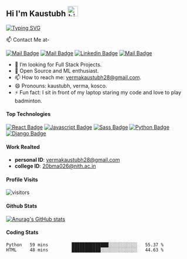 ## Hi I'm Kaustubh <img src="https://user-images.githubusercontent.com/1303154/88677602-1635ba80-d120-11ea-84d8-d263ba5fc3c0.gif" width="28px" alt="hi:)">

[![Typing SVG](https://readme-typing-svg.herokuapp.com/?lines=I+am+Kaustubh+Verma;Student+at+NIT+Hamirpur)](https://git.io/typing-svg)

:mailbox: Contact Me at-

[![Mail Badge](https://img.shields.io/badge/-Personal-c0392b?style=flat&labelColor=c0392b&logo=gmail&logoColor=white)](mailto:vermakaustubh28@gmail.com)
[![Mail Badge](https://img.shields.io/badge/-CollegeID-c0392b?style=flat&labelColor=c0392b&logo=gmail&logoColor=white)](mailto:20bma026@nith.ac.in)
[![Linkedin Badge](https://img.shields.io/badge/-vermakaustubh28-0e76a8?style=flat&labelColor=0e76a8&logo=linkedin&logoColor=white)](https://www.linkedin.com/in/vermakaustubh28/) [![Mail Badge](https://img.shields.io/badge/-@v_kosco_28-e84393?style=flat&labelColor=e84393&logo=instagram&logoColor=white)](https://www.instagram.com/v_kosco_28/)


<!-- TODO: Add last video link -->

<!-- - 🔭 I’m currently working at  -->
- 🤔 I’m looking for Full Stack Projects.
- 🤖 Open Source and ML enthusiast.
- 📫 How to reach me: vermakaustubh28@gmail.com.
- 😄 Pronouns: kaustubh, verma, kosco.
- ⚡ Fun fact: I sit in front of my laptop staring my code and love to play badminton.

#### Top Technologies

<!-- TODO: Make technologies links takes you to repositories -->

[![React Badge](https://img.shields.io/badge/-React-61DBFB?style=for-the-badge&labelColor=black&logo=react&logoColor=61DBFB)](#) [![Javascript Badge](https://img.shields.io/badge/-Javascript-F0DB4F?style=for-the-badge&labelColor=black&logo=javascript&logoColor=F0DB4F)](#)
[![Sass Badge](https://img.shields.io/badge/-Sass-bf4080?style=for-the-badge&labelColor=black&logo=sass&logoColor=bf4080)](#)
[![Python Badge](https://img.shields.io/badge/-Python-3d83be?style=for-the-badge&labelColor=black&logo=python&logoColor=ffd343)](#)
[![Django Badge](https://img.shields.io/badge/-Django-44B78B?style=for-the-badge&labelColor=black&logo=django&logoColor=44b78b)](#)

#### Work Realted

- **personal ID**: vermakaustubh28@gmail.com
- **college ID**: 20bma026@nith.ac.in

#### Profile Visits
![visitors](https://visitor-badge.glitch.me/badge?page_id=mekaustubh28.mekaustubh28)

#### Github Stats
[![Anurag's GitHub stats](https://github-readme-stats.vercel.app/api?username=mekaustubh28&show_icons=true&theme=radical)](https://github.com/anuraghazra/github-readme-stats)

#### Coding Stats
<!--START_SECTION:waka-->

```text
Python   59 mins         ██████████████░░░░░░░░░░░   55.37 %
HTML     48 mins         ███████████░░░░░░░░░░░░░░   44.63 %
```

<!--END_SECTION:waka-->
